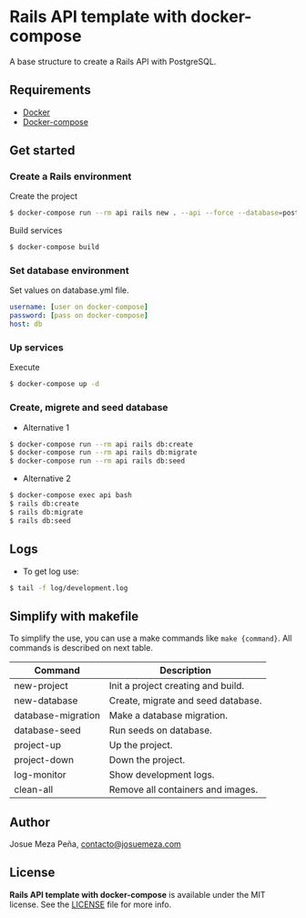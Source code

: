# Rails API template with docker-compose

A base structure to create a Rails API with PostgreSQL.

## Requirements

- [Docker](https://www.docker.com/)
- [Docker-compose](https://docs.docker.com/compose/)

## Get started

### Create a Rails environment

Create the project 
```sh
$ docker-compose run --rm api rails new . --api --force --database=postgresql --skip-bundle
```

Build services
```sh
$ docker-compose build
```

### Set database environment

Set values on database.yml file.
```yml
username: [user on docker-compose]
password: [pass on docker-compose]
host: db
```

### Up services
Execute
```sh
$ docker-compose up -d
```

### Create, migrete and seed database

- Alternative 1
```sh
$ docker-compose run --rm api rails db:create
$ docker-compose run --rm api rails db:migrate
$ docker-compose run --rm api rails db:seed
```

- Alternative 2
```sh
$ docker-compose exec api bash
$ rails db:create
$ rails db:migrate
$ rails db:seed
```

## Logs
- To get log use:
```sh
$ tail -f log/development.log
```

## Simplify with makefile
To simplify the use, you can use a make commands like `make {command}`. All commands is described on next table.

| Command | Description |
|---------|-------------|
| new-project | Init a project creating and build. |
| new-database | Create, migrate and seed database. |
| database-migration | Make a database migration. |
| database-seed | Run seeds on database. |
| project-up | Up the project. |
| project-down | Down the project. |
| log-monitor | Show development logs. |
| clean-all | Remove all containers and images. |

## Author

Josue Meza Peña, contacto@josuemeza.com

## License

**Rails API template with docker-compose** is available under the MIT license. See the [LICENSE](LICENSE) file for more info.